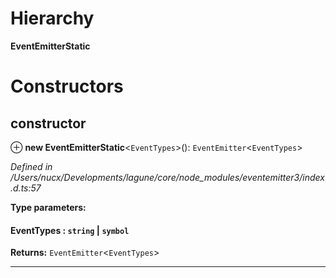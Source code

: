 

# Hierarchy

**EventEmitterStatic**

# Constructors

<a id="constructor"></a>

##  constructor

⊕ **new EventEmitterStatic**<`EventTypes`>(): `EventEmitter`<`EventTypes`>

*Defined in /Users/nucx/Developments/lagune/core/node_modules/eventemitter3/index.d.ts:57*

**Type parameters:**

#### EventTypes :   `string` &#124; `symbol`

**Returns:** `EventEmitter`<`EventTypes`>

___

